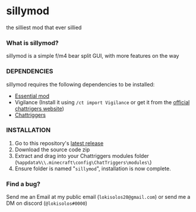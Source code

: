 # sillymod
the silliest mod that ever sillied
### What is sillymod?
sillymod is a simple f/m4 bear split GUI, with more features on the way

### DEPENDENCIES
sillymod requires the following dependencies to be installed:
* [Essential mod](https://essential.gg/downloads)
* Vigilance (Install it using `/ct import Vigilance` or get it from the [official chattrigers website](https://www.chattriggers.com/modules/v/Vigilance))
* [Chattriggers](https://chattriggers.com/)

### INSTALLATION
1. Go to this repository's [latest release](https://github.com/lokisolos/sillymod/releases/latest)
2. Download the source code zip
3. Extract and drag into your Chattriggers modules folder (`%appdata%\\.minecraft\config\ChatTriggers\modules\`)
4. Ensure folder is named "`sillymod`", installation is now complete.

### Find a bug?
Send me an Email at my public email (`lokisolos20@gmail.com`) or send me a DM on discord (`@lokisolos#0000`)
